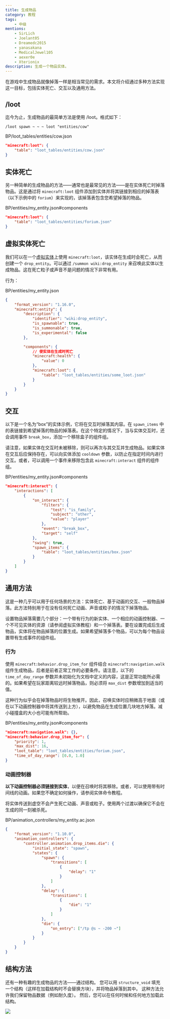 ```yaml
---
title: 生成物品
category: 教程
tags:
    - 中级
mentions:
    - SirLich
    - Joelant05
    - Dreamedc2015
    - yanasakana
    - MedicalJewel105
    - aexer0e
    - Xterionix
description: 生成一个物品实体。
---
```


在游戏中生成物品就像掉落一样是相当常见的需求。本文将介绍通过多种方法实现这一目标，包括实体死亡、交互以及通用方法。

## /loot

迄今为止，生成物品的最简单方法是使用 /loot。格式如下：

```
/loot spawn ~ ~ ~ loot "entities/cow"
```

<CodeHeader>BP/loot_tables/entities/cow.json</CodeHeader>

```json
"minecraft:loot": {
	"table": "loot_tables/entities/cow.json"
}
```

## 实体死亡

另一种简单的生成物品的方法——通常也是最常见的方法——是在实体死亡时掉落物品。这是通过将 `minecraft:loot` 组件添加到实体并将其链接到相应的掉落表（以下示例中的 `forium`）来实现的，该掉落表包含您希望掉落的物品。

<CodeHeader>BP/entities/my_entity.json#components</CodeHeader>

```json
"minecraft:loot": {
	"table": "loot_tables/entities/forium.json"
}
```

## 虚拟实体死亡

我们可以在一个[虚拟实体](/entities/dummy-entities)上使用 `minecraft:loot`，该实体在生成时会死亡，从而创建一个 `drop_entity`。可以通过 `/summon wiki:drop_entity` 来召唤此实体以生成物品。这在死亡粒子或声音不是问题的情况下非常有用。

行为：

<CodeHeader>BP/entities/my_entity.json</CodeHeader>

```json
{
    "format_version": "1.16.0",
    "minecraft:entity": {
        "description": {
            "identifier": "wiki:drop_entity",
            "is_spawnable": true,
            "is_summonable": true,
            "is_experimental": false
        },

        "components": {
            // 使实体在生成时死亡
            "minecraft:health": {
                "value": 0
            },
            "minecraft:loot": {
                "table": "loot_tables/entities/some_loot.json"
            }
        }
    }
}
```

## 交互

以下是一个名为“box”的实体示例，它将在交互时掉落其内容。在 `spawn_items` 中的表链接到希望掉落的物品的掉落表。在这个特定的情况下，当与实体交互时，还会调用事件 `break_box`，添加一个移除盒子的组件组。

请注意，如果实体在交互时未被移除，则可以再次与其交互并生成物品。如果实体在交互后应保持存在，可以向实体添加 `cooldown` 参数，以防止在指定时间内进行交互。或者，可以调用一个事件来移除包含此 `minecraft:interact` 组件的组件组。

<CodeHeader>BP/entities/my_entity.json#components</CodeHeader>

```json
"minecraft:interact": {
	"interactions": [
		{
			"on_interact": {
				"filters": {
					"test": "is_family",
					"subject": "other",
					"value": "player"
				},
				"event": "break_box",
				"target": "self"
			},
			"swing": true,
			"spawn_items": {
				"table": "loot_tables/entities/box.json"
			}
		}
	]
}
```

## 通用方法

这是一种几乎可以用于任何场景的方法：实体死亡、基于动画的交互、一般物品掉落。此方法特别用于在没有任何死亡动画、声音或粒子的情况下掉落物品。

设置物品掉落需要几个部分：一个带有行为的新实体、一个相应的动画控制器、一个不可见实体的资源（请参阅虚拟实体教程）和一个掉落表。要在设置完成后生成物品，实体将在物品掉落的位置生成。如果希望掉落多个物品，可以为每个物品设置带有生成事件的组件组。

### 行为

使用 `minecraft:behavior.drop_item_for` 组件结合 `minecraft:navigation.walk` 组件生成物品，后者是前者正常工作的必要条件。请注意，以下的 `time_of_day_range` 参数并未初始化为文档中定义的内容，这是正常功能所必需的。如果希望在玩家距离较远时掉落物品，则必须将 `max_dist` 参数增加到适当的值。

这种行为似乎会在掉落物品时将生物推开。因此，召唤实体时应稍微高于地面（或在以下动画控制器中将其传送到上方），以避免物品在生成位置几块地方掉落。减小碰撞盒的大小也可能有所帮助。

<CodeHeader>BP/entities/my_entity.json#components</CodeHeader>

```json
"minecraft:navigation.walk": {},
"minecraft:behavior.drop_item_for": {
	"priority": 1,
	"max_dist": 16,
	"loot_table": "loot_tables/entities/forium.json",
	"time_of_day_range": [0.0, 1.0]
}
```

### 动画控制器

**以下动画控制器必须链接到实体**，以便在召唤时将其移除。或者，可以使用带有时间线的动画。如果您不确定如何操作，请参阅实体命令教程。

将实体传送到虚空不会产生死亡动画、声音或粒子。使用两个过渡以确保它不会在生成的同一刻被杀死。

<CodeHeader>BP/animation_controllers/my_entity.ac.json</CodeHeader>

```json
{
    "format_version": "1.10.0",
    "animation_controllers": {
        "controller.animation.drop_items.die": {
            "initial_state": "spawn",
            "states": {
                "spawn": {
                    "transitions": [
                        {
                            "delay": "1"
                        }
                    ]
                },
                "delay": {
                    "transitions": [
                        {
                            "die": "1"
                        }
                    ]
                },
                "die": {
                    "on_entry": ["/tp @s ~ -200 ~"]
                }
            }
        }
    }
}
```

## 结构方法

还有一种有趣的生成物品的方法——通过结构。
您可以用 `structure_void` 填充一个结构（这样在加载结构时不会替换方块），并将物品掉落到其中。
这种方法允许我们保留物品数据（例如耐久度）。
然后，您可以在任何时候和任何地方加载此结构。

![](/assets/images/items/spawning-items/structure-method.png)
